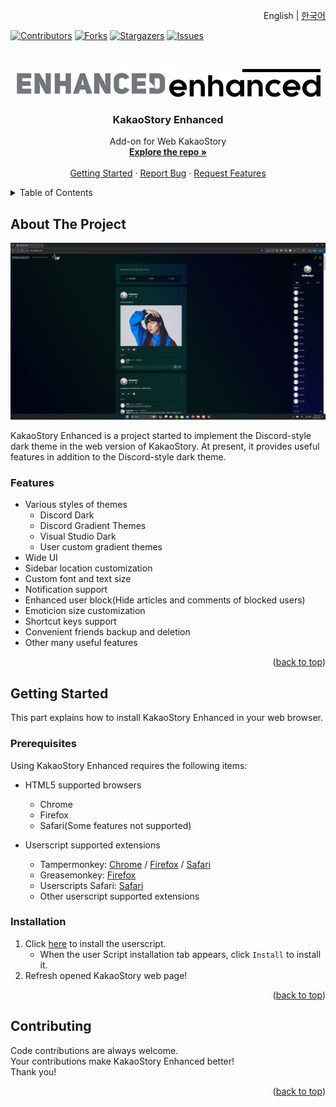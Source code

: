 <!-- Improved compatibility of back to top link: See: https://github.com/othneildrew/Best-README-Template/pull/73 -->
<a name="readme-top"></a>
<!--
*** Thanks for checking out the Best-README-Template. If you have a suggestion
*** that would make this better, please fork the repo and create a pull request
*** or simply open an issue with the tag "enhancement".
*** Don't forget to give the project a star!
*** Thanks again! Now go create something AMAZING! :D
-->

<p align="right">English | <a href="https://github.com/reflection1921/test-readme-repo/blob/main/README-KO.md">한국어</a></p>

<!-- PROJECT SHIELDS -->
<!--
*** I'm using markdown "reference style" links for readability.
*** Reference links are enclosed in brackets [ ] instead of parentheses ( ).
*** See the bottom of this document for the declaration of the reference variables
*** for contributors-url, forks-url, etc. This is an optional, concise syntax you may use.
*** https://www.markdownguide.org/basic-syntax/#reference-style-links
-->
[![Contributors][contributors-shield]][contributors-url]
[![Forks][forks-shield]][forks-url]
[![Stargazers][stars-shield]][stars-url]
[![Issues][issues-shield]][issues-url]



<!-- PROJECT LOGO -->
<br />
<div align="center">

  ![logo-dark](images/logo_readme.png#gh-dark-mode-only)
  ![logo-light](images/logo_readme_light.png#gh-light-mode-only)

<h3 align="center">KakaoStory Enhanced</h3>

  <p align="center">
    Add-on for Web KakaoStory
    <br />
    <a href="https://github.com/reflection1921/KakaoStory-Enhanced"><strong>Explore the repo »</strong></a>
    <br />
    <br />
    <a href="#getting-started">Getting Started</a>
    ·
    <a href="https://github.com/reflection1921/KakaoStory-Enhanced/issues/new?labels=bug">Report Bug</a>
    ·
    <a href="https://github.com/reflection/KakaoStory-Enhanced/issues/new?labels=feature">Request Features</a>
  </p>
</div>



<!-- TABLE OF CONTENTS -->
<details>
  <summary>Table of Contents</summary>
  <ol>
    <li>
      <a href="#about-the-project">About The Project</a>
      <ul>
        <li><a href="#features">Features</a></li>
      </ul>
    </li>
    <li>
      <a href="#getting-started">Getting Started</a>
      <ul>
        <li><a href="#prerequisites">Prerequisites</a></li>
        <li><a href="#installation">Installation</a></li>
      </ul>
    </li>
    <li><a href="#contributing">Contributing</a></li>
  </ol>
</details>



<!-- ABOUT THE PROJECT -->
## About The Project

![KakaoStory Enhanced Screenshot][product-screenshot]

KakaoStory Enhanced is a project started to implement the Discord-style dark theme in the web version of KakaoStory. At present, it provides useful features in addition to the Discord-style dark theme.

### Features

- Various styles of themes
  - Discord Dark
  - Discord Gradient Themes
  - Visual Studio Dark
  - User custom gradient themes
- Wide UI
- Sidebar location customization
- Custom font and text size
- Notification support
- Enhanced user block(Hide articles and comments of blocked users)
- Emoticion size customization
- Shortcut keys support
- Convenient friends backup and deletion
- Other many useful features
<p align="right">(<a href="#readme-top">back to top</a>)</p>



<!-- GETTING STARTED -->
## Getting Started

This part explains how to install KakaoStory Enhanced in your web browser.

### Prerequisites

Using KakaoStory Enhanced requires the following items:
* HTML5 supported browsers
  * Chrome
  * Firefox
  * Safari(Some features not supported)
 
* Userscript supported extensions
  * Tampermonkey: [Chrome](https://chromewebstore.google.com/detail/tampermonkey/dhdgffkkebhmkfjojejmpbldmpobfkfo) / [Firefox](https://addons.mozilla.org/en-US/firefox/addon/tampermonkey/) / [Safari](https://apps.apple.com/kr/app/tampermonkey/id1482490089?mt=12)
  * Greasemonkey: [Firefox](https://addons.mozilla.org/en-US/firefox/addon/greasemonkey/)
  * Userscripts Safari: [Safari](https://github.com/quoid/userscripts)
  * Other userscript supported extensions

### Installation

1. Click [here](https://github.com/reflection1921/KakaoStory-Enhanced/raw/main/enhanced.user.js) to install the userscript.
    * When the user Script installation tab appears, click `Install` to install it.
3. Refresh opened KakaoStory web page!
<p align="right">(<a href="#readme-top">back to top</a>)</p>



<!-- CONTRIBUTING -->
## Contributing

Code contributions are always welcome.  
Your contributions make KakaoStory Enhanced better!  
Thank you!

<p align="right">(<a href="#readme-top">back to top</a>)</p>



<!-- MARKDOWN LINKS & IMAGES -->
<!-- https://www.markdownguide.org/basic-syntax/#reference-style-links -->
[contributors-shield]: https://img.shields.io/github/contributors/reflection1921/KakaoStory-Enhanced.svg?style=for-the-badge
[contributors-url]: https://github.com/reflection1921/KakaoStory-Enhanced/graphs/contributors
[forks-shield]: https://img.shields.io/github/forks/reflection1921/KakaoStory-Enhanced.svg?style=for-the-badge
[forks-url]: https://github.com/reflection1921/KakaoStory-Enhanced/network/members
[stars-shield]: https://img.shields.io/github/stars/reflection1921/KakaoStory-Enhanced.svg?style=for-the-badge
[stars-url]: https://github.com/reflection1921/KakaoStory-Enhanced/stargazers
[issues-shield]: https://img.shields.io/github/issues/reflection1921/KakaoStory-Enhanced.svg?style=for-the-badge
[issues-url]: https://github.com/reflection1921/KakaoStory-Enhanced/issues
[product-screenshot]: images/screenshot-readme.png